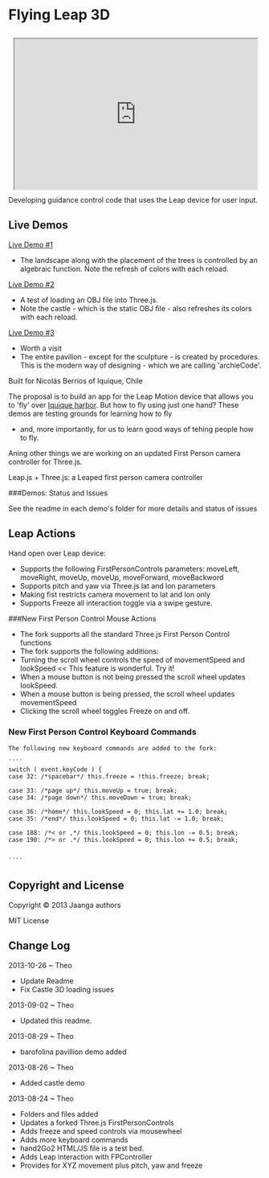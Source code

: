Flying Leap 3D
==============
<iframe src=http://jaanga.github.io/gestification/projects/flying-leap-3d/castle/load-castle.html height=300px width=96% style=margin:2% ></iframe>
Developing guidance control code that uses the Leap device for user input.


## Live Demos

[Live Demo #1](http://jaanga.github.io/gestification/projects/flying-leap-3d/r1/flying-leap-3d.html )

- The landscape along with the placement of the trees is controlled by an algebraic function. Note the refresh of colors with each reload.

[Live Demo #2](http://jaanga.github.io/gestification/projects/flying-leap-3d/castle/load-castle.html)

- A test of loading an OBJ file into Three.js. 
- Note the castle - which is the static OBJ file - also refreshes its colors with each reload. 

[Live Demo #3](http://jaanga.github.io/gestification/projects/flying-leap-3d/barfolina-pavillion/r2/barfolina-pavillion.html)

- Worth a visit
- The entire pavilion - except for the sculpture - is created by procedures. This is the modern way of designing - which we are calling 'archieCode'.

Built for Nicolás Berríos of Iquique, Chile

The proposal is to build an app for the Leap Motion device that allows you to 'fly' over [Iquique harbor](http://goo.gl/Tq4F59). 
But how to fly using just one hand? These demos are testing grounds for learning how to fly 
- and, more importantly, for us to learn good ways of tehing people how to fly. 

Aning other things we are working on an updated First Person camera controller for Three.js.

Leap.js + Three.js: a Leaped first person camera controller

###Demos: Status and Issues

See the readme in each demo's folder for more details and status of issues

## Leap Actions

Hand open over Leap device:

* Supports the following FirstPersonControls parameters: moveLeft, moveRight, moveUp, moveUp, moveForward, moveBackword 
* Supports pitch and yaw via Three.js lat and lon parameters
* Making fist restricts camera movement to lat and lon only
* Supports Freeze all interaction toggle via a swipe gesture.

###New First Person Control Mouse Actions

* The fork supports all the standard Three.js First Person Control functions
* The fork supports the following additions:
* Turning the scroll wheel controls the speed of movementSpeed and lookSpeed << This feature is wonderful. Try it!
* When a mouse button is not being pressed the scroll wheel updates lookSpeed.
* When a mouse button is being pressed, the scroll wheel updates movementSpeed
* Clicking the scroll wheel toggles Freeze on and off.

### New First Person Control  Keyboard Commands

	The following new keyboard commands are added to the fork:
	
	````
	switch ( event.keyCode ) {
	case 32: /*spacebar*/ this.freeze = !this.freeze; break;
	
	case 33: /*page up*/ this.moveUp = true; break;
	case 34: /*page down*/ this.moveDown = true; break;
	
	case 36: /*home*/ this.lookSpeed = 0; this.lat += 1.0; break;
	case 35: /*end*/ this.lookSpeed = 0; this.lat -= 1.0; break;	

	case 188: /*< or ,*/ this.lookSpeed = 0; this.lon -= 0.5; break;
	case 190: /*> or .*/ this.lookSpeed = 0; this.lon += 0.5; break;	
	
	
	````

## Copyright and License
Copyright &copy; 2013 Jaanga authors

MIT License

## Change Log

2013-10-26 ~ Theo

* Update Readme
* Fix Castle 3D loading issues

2013-09-02 ~ Theo

* Updated this readme.

2013-08-29 ~ Theo

* barofolina pavillion demo added

2013-08-26 ~ Theo

* Added castle demo

2013-08-24 ~ Theo

* Folders and files added
* Updates a forked Three.js FirstPersonControls
* Adds freeze and speed controls via mousewheel
* Adds more keyboard commands
* hand2Go2 HTML/JS file is a test bed.
* Adds Leap interaction with FPController
* Provides for XYZ movement plus pitch, yaw and freeze



